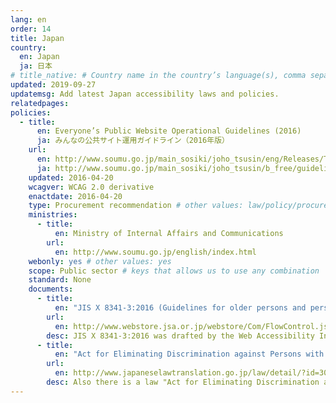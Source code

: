 ```yaml
---
lang: en
order: 14
title: Japan
country:
  en: Japan
  ja: 日本
# title_native: # Country name in the country’s language(s), comma separated. For Switzerland: Schweiz, Suisse, Svizzera, Svizra
updated: 2019-09-27
updatemsg: Add latest Japan accessibility laws and policies.
relatedpages:
policies:
  - title:
      en: Everyone’s Public Website Operational Guidelines (2016)
      ja: みんなの公共サイト運用ガイドライン（2016年版）
    url:
      en: http://www.soumu.go.jp/main_sosiki/joho_tsusin/eng/Releases/Telecommunications/160420_01.html
      ja: http://www.soumu.go.jp/main_sosiki/joho_tsusin/b_free/guideline.html
    updated: 2016-04-20
    wcagver: WCAG 2.0 derivative
    enactdate: 2016-04-20
    type: Procurement recommendation # other values: law/policy/procurement
    ministries:
      - title:
          en: Ministry of Internal Affairs and Communications
        url:
          en: http://www.soumu.go.jp/english/index.html
    webonly: yes # other values: yes
    scope: Public sector # keys that allows us to use any combination
    standard: None
    documents:
      - title:
          en: "JIS X 8341-3:2016 (Guidelines for older persons and persons with disabilities - Information and communications equipment, software and services - Part 3: Web content)"
        url:
          en: http://www.webstore.jsa.or.jp/webstore/Com/FlowControl.jsp?lang=en&bunsyoId=JIS+X+8341-3%3A2016&dantaiCd=JIS&status=1&pageNo=0
        desc: JIS X 8341-3:2016 was drafted by the Web Accessibility Infrastructure Committee (WAIC). Compliance with the standard is voluntary. However, Ministry of Internal Affairs and Communications recommend that public sectors comply with this standard by using "Everyone’s Public Website Operational Guidelines (2016)".
      - title:
          en: "Act for Eliminating Discrimination against Persons with Disabilities"
        url:
          en: http://www.japaneselawtranslation.go.jp/law/detail/?id=3052&vm=04&re=02
        desc: Also there is a law "Act for Eliminating Discrimination against Persons with Disabilities" enforced on April 1st 2016. However it doesn't refer to both "Everyone’s Public Website Operational Guidelines (2016)" and "JIS X 8341-3:2016" specifically.
---
```

